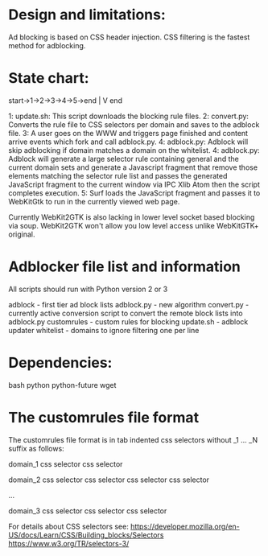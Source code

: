 # Design and limitations:

Ad blocking is based on CSS header injection.  CSS filtering is the fastest
method for adblocking.

# State chart:

start->1->2->3->4->5->end
                |
                V
               end

1: update.sh: This script downloads the blocking rule files.
2: convert.py: Converts the rule file to CSS selectors per domain and
	saves to the adblock file.
3: A user goes on the WWW and triggers page finished and content
	arrive events which fork and call adblock.py.
4: adblock.py: Adblock will skip adblocking if domain matches a 
	domain on the whitelist.
4: adblock.py: Adblock will generate a large selector rule containing
	general and the current domain sets and generate a Javascript
	fragment that remove those elements matching the selector
	rule list and passes the generated JavaScript fragment to the
	current window via IPC Xlib Atom then the script completes
	execution.
5: Surf loads the JavaScript fragment and passes it to WebKitGtk to run
	in the currently viewed web page.

Currently WebKit2GTK is also lacking in lower level socket based blocking
via soup.  WebKit2GTK won't allow you low level access unlike WebKitGTK+
original.

# Adblocker file list and information

All scripts should run with Python version 2 or 3

adblock - first tier ad block lists
adblock.py - new algorithm
convert.py - currently active conversion script to convert the remote block
		lists into adblock.py
customrules - custom rules for blocking
update.sh - adblock updater
whitelist - domains to ignore filtering one per line

# Dependencies:

bash
python
python-future
wget

# The customrules file format

The customrules file format is in tab indented css selectors without 
_1 ... _N suffix as follows:

domain_1
	css selector
	css selector

domain_2
	css selector
	css selector
	css selector
	css selector

...

domain_3
	css selector
	css selector
	css selector

For details about CSS selectors see:
https://developer.mozilla.org/en-US/docs/Learn/CSS/Building_blocks/Selectors
https://www.w3.org/TR/selectors-3/
